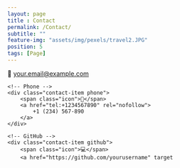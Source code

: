 ```yaml
---
layout: page
title : Contact
permalink: /Contact/
subtitle: "" 
feature-img: "assets/img/pexels/travel2.JPG"
position: 5
tags: [Page]
---
```

<!-- Add to your _includes folder as contact_links.liquid -->
<div class="contact-links">
    <!-- Email -->
    <div class="contact-item email">
        <span class="icon">📧</span>
        <a href="mailto:your.email@example.com" rel="nofollow">
            your.email@example.com
        </a>
    </div>

    <!-- Phone -->
    <div class="contact-item phone">
        <span class="icon">📱</span>
        <a href="tel:+1234567890" rel="nofollow">
            +1 (234) 567-890
        </a>
    </div>

    <!-- GitHub -->
    <div class="contact-item github">
        <span class="icon">💻</span>
        <a href="https://github.com/yourusername" target
